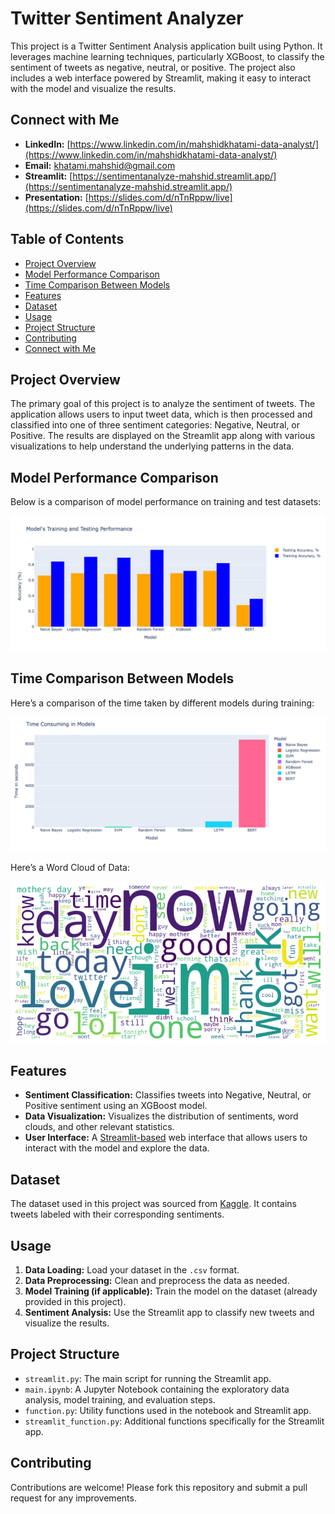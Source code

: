 # Twitter Sentiment Analyzer

This project is a Twitter Sentiment Analysis application built using Python. It leverages machine learning techniques, particularly XGBoost, to classify the sentiment of tweets as negative, neutral, or positive. The project also includes a web interface powered by Streamlit, making it easy to interact with the model and visualize the results.

## Connect with Me

- **LinkedIn:** [https://www.linkedin.com/in/mahshidkhatami-data-analyst/](https://www.linkedin.com/in/mahshidkhatami-data-analyst/)
- **Email:** [khatami.mahshid@gmail.com](mailto:khatami.mahshid@gmail.com)
- **Streamlit:** [https://sentimentanalyze-mahshid.streamlit.app/](https://sentimentanalyze-mahshid.streamlit.app/)
- **Presentation:** [https://slides.com/d/nTnRppw/live](https://slides.com/d/nTnRppw/live)

## Table of Contents
- [Project Overview](#project-overview)
- [Model Performance Comparison](#model-performance-comparison)
- [Time Comparison Between Models](#time-comparison-between-models)
- [Features](#features)
- [Dataset](#dataset)
- [Usage](#usage)
- [Project Structure](#project-structure)
- [Contributing](#contributing)
- [Connect with Me](#connect-with-me)


## Project Overview

The primary goal of this project is to analyze the sentiment of tweets. The application allows users to input tweet data, which is then processed and classified into one of three sentiment categories: Negative, Neutral, or Positive. The results are displayed on the Streamlit app along with various visualizations to help understand the underlying patterns in the data.

## Model Performance Comparison

Below is a comparison of model performance on training and test datasets:

![Model Performance Comparison](Figures/model_comparison.png)

## Time Comparison Between Models

Here’s a comparison of the time taken by different models during training:

![Time Comparison](Figures/time_comparison.png)

Here’s a Word Cloud of Data:

![Word Cloud](Figures/WordCloud.png)


## Features

- **Sentiment Classification:** Classifies tweets into Negative, Neutral, or Positive sentiment using an XGBoost model.
- **Data Visualization:** Visualizes the distribution of sentiments, word clouds, and other relevant statistics.
- **User Interface:** A [Streamlit-based](https://sentimentanalyze-mahshid.streamlit.app/) web interface that allows users to interact with the model and explore the data.


## Dataset

The dataset used in this project was sourced from [Kaggle](https://www.kaggle.com/code/tanulsingh077/twitter-sentiment-extaction-analysis-eda-and-model/notebook). It contains tweets labeled with their corresponding sentiments.

## Usage

1. **Data Loading:** Load your dataset in the `.csv` format.
2. **Data Preprocessing:** Clean and preprocess the data as needed.
3. **Model Training (if applicable):** Train the model on the dataset (already provided in this project).
4. **Sentiment Analysis:** Use the Streamlit app to classify new tweets and visualize the results.

## Project Structure

- `streamlit.py`: The main script for running the Streamlit app.
- `main.ipynb`: A Jupyter Notebook containing the exploratory data analysis, model training, and evaluation steps.
- `function.py`: Utility functions used in the notebook and Streamlit app.
- `streamlit_function.py`: Additional functions specifically for the Streamlit app.

## Contributing

Contributions are welcome! Please fork this repository and submit a pull request for any improvements.

